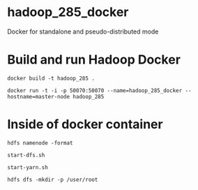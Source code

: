 # hadoop_285_docker

Docker for standalone and pseudo-distributed mode

# Build and run Hadoop Docker

`docker build -t hadoop_285 .`

`docker run -t -i -p 50070:50070 --name=hadoop_285_docker --hostname=master-node hadoop_285`

# Inside of docker container

`hdfs namenode -format`

`start-dfs.sh`

`start-yarn.sh`

`hdfs dfs -mkdir -p /user/root`


